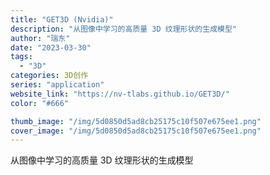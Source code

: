 ```yaml
---
title: "GET3D (Nvidia)"
description: "从图像中学习的高质量 3D 纹理形状的生成模型"
author: "瑞东"
date: "2023-03-30"
tags:
  - "3D"
categories: 3D创作
series: "application"
website_link: "https://nv-tlabs.github.io/GET3D/"
color: "#666"

thumb_image: "/img/5d0850d5ad8cb25175c10f507e675ee1.png"
cover_image: "/img/5d0850d5ad8cb25175c10f507e675ee1.png"
---
```


从图像中学习的高质量 3D 纹理形状的生成模型